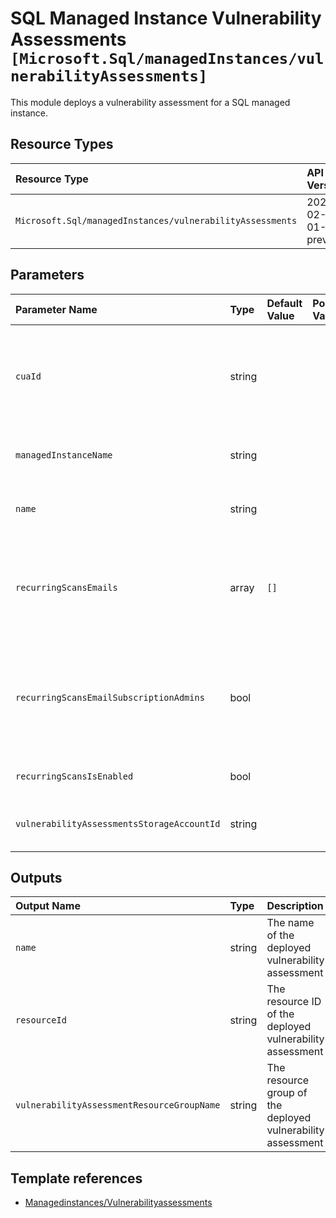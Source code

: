 # SQL Managed Instance Vulnerability Assessments `[Microsoft.Sql/managedInstances/vulnerabilityAssessments]`

This module deploys a vulnerability assessment for a SQL managed instance.

## Resource Types

| Resource Type | API Version |
| :-- | :-- |
| `Microsoft.Sql/managedInstances/vulnerabilityAssessments` | 2021-02-01-preview |

## Parameters

| Parameter Name | Type | Default Value | Possible Values | Description |
| :-- | :-- | :-- | :-- | :-- |
| `cuaId` | string |  |  | Optional. Customer Usage Attribution ID (GUID). This GUID must be previously registered |
| `managedInstanceName` | string |  |  | Required. Name of the SQL managed instance. |
| `name` | string |  |  | Required. The name of the vulnerability assessment |
| `recurringScansEmails` | array | `[]` |  | Optional. Specifies an array of email addresses to which the scan notification is sent. |
| `recurringScansEmailSubscriptionAdmins` | bool |  |  | Optional. Specifies that the schedule scan notification will be is sent to the subscription administrators. |
| `recurringScansIsEnabled` | bool |  |  | Optional. Recurring scans state. |
| `vulnerabilityAssessmentsStorageAccountId` | string |  |  | Optional. A blob storage to hold the scan results. |

## Outputs

| Output Name | Type | Description |
| :-- | :-- | :-- |
| `name` | string | The name of the deployed vulnerability assessment |
| `resourceId` | string | The resource ID of the deployed vulnerability assessment |
| `vulnerabilityAssessmentResourceGroupName` | string | The resource group of the deployed vulnerability assessment |

## Template references

- [Managedinstances/Vulnerabilityassessments](https://docs.microsoft.com/en-us/azure/templates/Microsoft.Sql/2021-02-01-preview/managedInstances/vulnerabilityAssessments)
